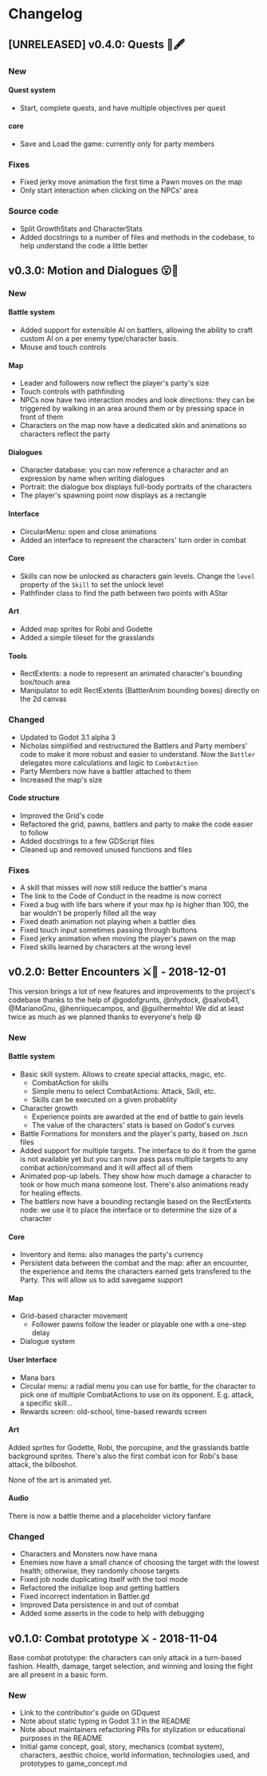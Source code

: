 # Changelog

## [UNRELEASED] v0.4.0: Quests 📃🖋

### New

#### Quest system

- Start, complete quests, and have multiple objectives per quest

#### core

- Save and Load the game: currently only for party members

### Fixes

- Fixed jerky move animation the first time a Pawn moves on the map
- Only start interaction when clicking on the NPCs' area

### Source code

- Split GrowthStats and CharacterStats
- Added docstrings to a number of files and methods in the codebase, to help understand the code a little better

## v0.3.0: Motion and Dialogues 😮💬

### New

#### Battle system

- Added support for extensible AI on battlers, allowing the ability to craft custom AI on a per enemy type/character basis.
- Mouse and touch controls

#### Map

- Leader and followers now reflect the player's party's size
- Touch controls with pathfinding
- NPCs now have two interaction modes and look directions: they can be triggered by walking in an area around them or by pressing space in front of them
- Characters on the map now have a dedicated skin and animations so characters reflect the party

#### Dialogues

- Character database: you can now reference a character and an expression by name when writing dialogues
- Portrait: the dialogue box displays full-body portraits of the characters
- The player's spawning point now displays as a rectangle

#### Interface

- CircularMenu: open and close animations
- Added an interface to represent the characters' turn order in combat

#### Core

- Skills can now be unlocked as characters gain levels. Change the `level` property of the `Skill` to set the unlock level
- Pathfinder class to find the path between two points with AStar

#### Art

- Added map sprites for Robi and Godette
- Added a simple tileset for the grasslands

#### Tools

- RectExtents: a node to represent an animated character's bounding box/touch area
- Manipulator to edit RectExtents (BattlerAnim bounding boxes) directly on the 2d canvas

### Changed

- Updated to Godot 3.1 alpha 3
- Nicholas simplified and restructured the Battlers and Party members' code to make it more robust and easier to understand. Now the `Battler` delegates more calculations and logic to `CombatAction`
- Party Members now have a battler attached to them
- Increased the map's size

#### Code structure

- Improved the Grid's code
- Refactored the grid, pawns, battlers and party to make the code easier to follow
- Added docstrings to a few GDScript files
- Cleaned up and removed unused functions and files

### Fixes

- A skill that misses will now still reduce the battler's mana
- The link to the Code of Conduct in the readme is now correct
- Fixed a bug with life bars where if your max hp is higher than 100, the bar wouldn't be properly filled all the way
- Fixed death animation not playing when a battler dies
- Fixed touch input sometimes passing through buttons
- Fixed jerky animation when moving the player's pawn on the map
- Fixed skills learned by characters at the wrong level

## v0.2.0: Better Encounters ⚔🌟 - 2018-12-01

This version brings a lot of new features and improvements to the project's codebase thanks to the help of @godofgrunts, @nhydock, @salvob41, @MarianoGnu, @henriiquecampos, and @guilhermehto! We did at least twice as much as we planned thanks to everyone's help 😄

### New

#### Battle system

- Basic skill system. Allows to create special attacks, magic, etc.
  - CombatAction for skills
  - Simple menu to select CombatActions: Attack, Skill, etc.
  - Skills can be executed on a given probablity
- Character growth
  - Experience points are awarded at the end of battle to gain levels
  - The value of the characters' stats is based on Godot's curves
- Battle Formations for monsters and the player's party, based on .tscn files
- Added support for multiple targets. The interface to do it from the game is not available yet but you can now pass pass multiple targets to any combat action/command and it will affect all of them
- Animated pop-up labels. They show how much damage a character to took or how much mana someone lost. There's also animations ready for healing effects.
- The battlers now have a bounding rectangle based on the RectExtents node: we use it to place the interface or to determine the size of a character

#### Core

- Inventory and items: also manages the party's currency
- Persistent data between the combat and the map: after an encounter, the experience and items the characters earned gets transfered to the Party. This will allow us to add savegame support

#### Map

- Grid-based character movement
  - Follower pawns follow the leader or playable one with a one-step delay
- Dialogue system

#### User Interface

- Mana bars
- Circular menu: a radial menu you can use for battle, for the character to pick one of multiple CombatActions to use on its opponent. E.g. attack, a specific skill...
- Rewards screen: old-school, time-based rewards screen

#### Art

Added sprites for Godette, Robi, the porcupine, and the grasslands battle background sprites. There's also the first combat icon for Robi's base attack, the bilboshot.

None of the art is animated yet.

#### Audio

There is now a battle theme and a placeholder victory fanfare

### Changed

- Characters and Monsters now have mana
- Enemies now have a small chance of choosing the target with the lowest health; otherwise, they randomly choose targets
- Fixed job node duplicating itself with the tool mode
- Refactored the initialize loop and getting battlers
- Fixed incorrect indentation in Battler.gd
- Improved Data persistence in and out of combat
- Added some asserts in the code to help with debugging

## v0.1.0: Combat prototype ⚔ - 2018-11-04

Base combat prototype: the characters can only attack in a turn-based fashion. Health, damage, target selection, and winning and losing the fight are all present in a basic form.

### New

- Link to the contributor's guide on GDquest
- Note about static typing in Godot 3.1 in the README
- Note about maintainers refactoring PRs for stylization or educational purposes in the README
- Initial game concept, goal, story, mechanics (combat system), characters, aesthic choice, world information, technologies used, and prototypes to game_concept.md
